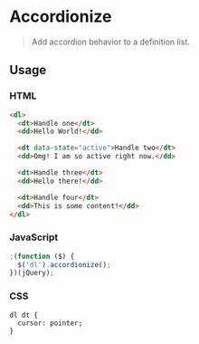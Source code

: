 # Accordionize

> Add accordion behavior to a definition list.

## Usage

### HTML
```html
<dl>
  <dt>Handle one</dt>
  <dd>Hello World!</dd>

  <dt data-state="active">Handle two</dt>
  <dd>Omg! I am so active right now.</dd>

  <dt>Handle three</dt>
  <dd>Hello there!</dd>

  <dt>Handle four</dt>
  <dd>This is some content!</dd>
</dl>
```

### JavaScript

```javascript
;(function ($) {
  $('dl').accordionize();
})(jQuery);
```

### CSS
```
dl dt {
  cursor: pointer;
}
```